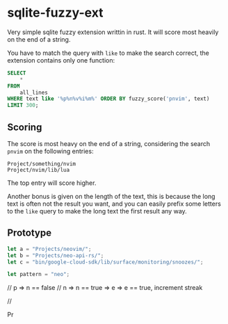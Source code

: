 # sqlite-fuzzy-ext
Very simple sqlite fuzzy extension writtin in rust. It will score most heavily on the end of a string.

You have to match the query with `like` to make the search correct, the extension contains only one function:

```sql
SELECT 
    * 
FROM 
    all_lines 
WHERE text like '%p%n%v%i%m%' ORDER BY fuzzy_score('pnvim', text)
LIMIT 300;
```

## Scoring
The score is most heavy on the end of a string, considering the search `pnvim` on the following entries:
```
Project/something/nvim
Project/nvim/lib/lua
```

The top entry will score higher.

Another bonus is given on the length of the text, this is because the long text is often not the result you want, 
and you can easily prefix some letters to the `like` query to make the long text the first result any way.




## Prototype

```rust
let a = "Projects/neovim/";
let b = "Projects/neo-api-rs/";
let c = "bin/google-cloud-sdk/lib/surface/monitoring/snoozes/";

let pattern = "neo";
```

// p => n == false
// n => n == true => e => e == true, increment streak

// 

Pr
